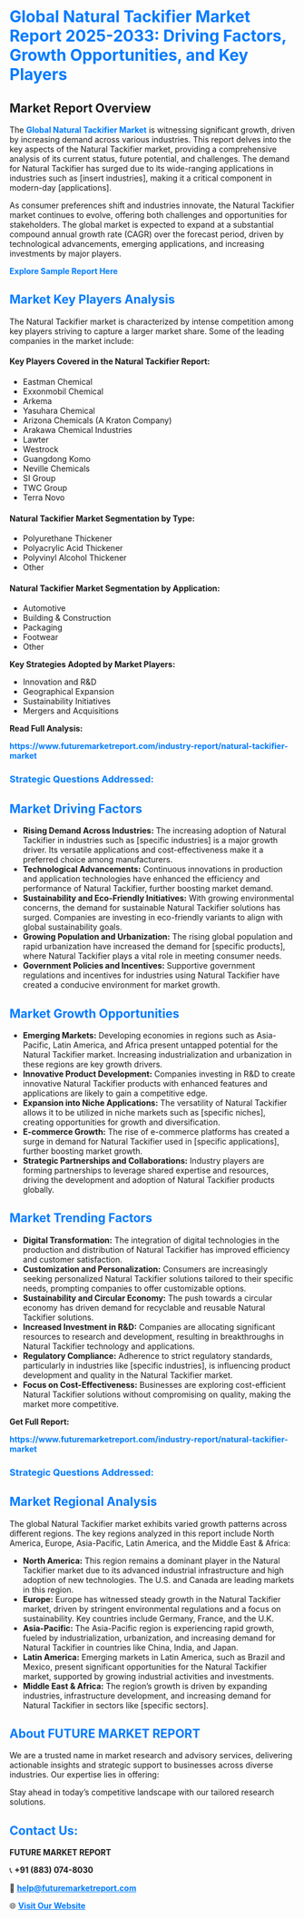 <h1 style="color: #007BFF;">Global Natural Tackifier Market Report 2025-2033: Driving Factors, Growth Opportunities, and Key Players</h1>

<section id="overview">
<h2>Market Report Overview</h2>
<p>The <a href="https://www.futuremarketreport.com/industry-report/natural-tackifier-market" style="color: #007BFF; text-decoration: none;"><strong>Global Natural Tackifier Market</strong></a> is witnessing significant growth, driven by increasing demand across various industries. This report delves into the key aspects of the Natural Tackifier market, providing a comprehensive analysis of its current status, future potential, and challenges. The demand for Natural Tackifier has surged due to its wide-ranging applications in industries such as [insert industries], making it a critical component in modern-day [applications].</p>
<p>As consumer preferences shift and industries innovate, the Natural Tackifier market continues to evolve, offering both challenges and opportunities for stakeholders. The global market is expected to expand at a substantial compound annual growth rate (CAGR) over the forecast period, driven by technological advancements, emerging applications, and increasing investments by major players.</p>
</section>

<section id="overview">
<p><a href="https://www.futuremarketreport.com/request-sample/reportId=32775" style="color: #007BFF; text-decoration: none;"><strong>Explore Sample Report Here</strong></a></p>
</section>

<section id="key-players">
<h2 style="color: #007BFF;">Market Key Players Analysis</h2>
<p>The Natural Tackifier market is characterized by intense competition among key players striving to capture a larger market share. Some of the leading companies in the market include:</p>
<h4>Key Players Covered in the Natural Tackifier Report:</h4>
<ul><li>Eastman Chemical</li><li>Exxonmobil Chemical</li><li>Arkema</li><li>Yasuhara Chemical</li><li>Arizona Chemicals (A Kraton Company)</li><li>Arakawa Chemical Industries</li><li>Lawter</li><li>Westrock</li><li>Guangdong Komo</li><li>Neville Chemicals</li><li>SI Group</li><li>TWC Group</li><li>Terra Novo</li></ul>
<h4>Natural Tackifier Market Segmentation by Type:</h4>
<ul><li>Polyurethane Thickener</li><li>Polyacrylic Acid Thickener</li><li>Polyvinyl Alcohol Thickener</li><li>Other</li></ul>

<h4>Natural Tackifier Market Segmentation by Application:</h4>
<ul><li>Automotive</li><li>Building &amp; Construction</li><li>Packaging</li><li>Footwear</li><li>Other</li></ul>
<p><strong>Key Strategies Adopted by Market Players:</strong></p>
<ul>
<li>Innovation and R&D</li>
<li>Geographical Expansion</li>
<li>Sustainability Initiatives</li>
<li>Mergers and Acquisitions</li>
</ul>
</section>

<section>
<p><strong>Read Full Analysis: </strong></p><a href="https://www.futuremarketreport.com/industry-report/natural-tackifier-market" style="color: #007BFF; text-decoration: none;"><strong>https://www.futuremarketreport.com/industry-report/natural-tackifier-market</strong></a>
<h3 style="color: #007BFF;">Strategic Questions Addressed:</h3>
</section>

<section id="driving-factors">
<h2 style="color: #007BFF;">Market Driving Factors</h2>
<ul>
<li><strong>Rising Demand Across Industries:</strong> The increasing adoption of Natural Tackifier in industries such as [specific industries] is a major growth driver. Its versatile applications and cost-effectiveness make it a preferred choice among manufacturers.</li>
<li><strong>Technological Advancements:</strong> Continuous innovations in production and application technologies have enhanced the efficiency and performance of Natural Tackifier, further boosting market demand.</li>
<li><strong>Sustainability and Eco-Friendly Initiatives:</strong> With growing environmental concerns, the demand for sustainable Natural Tackifier solutions has surged. Companies are investing in eco-friendly variants to align with global sustainability goals.</li>
<li><strong>Growing Population and Urbanization:</strong> The rising global population and rapid urbanization have increased the demand for [specific products], where Natural Tackifier plays a vital role in meeting consumer needs.</li>
<li><strong>Government Policies and Incentives:</strong> Supportive government regulations and incentives for industries using Natural Tackifier have created a conducive environment for market growth.</li>
</ul>
</section>

<section id="growth-opportunities">
<h2 style="color: #007BFF;">Market Growth Opportunities</h2>
<ul>
<li><strong>Emerging Markets:</strong> Developing economies in regions such as Asia-Pacific, Latin America, and Africa present untapped potential for the Natural Tackifier market. Increasing industrialization and urbanization in these regions are key growth drivers.</li>
<li><strong>Innovative Product Development:</strong> Companies investing in R&D to create innovative Natural Tackifier products with enhanced features and applications are likely to gain a competitive edge.</li>
<li><strong>Expansion into Niche Applications:</strong> The versatility of Natural Tackifier allows it to be utilized in niche markets such as [specific niches], creating opportunities for growth and diversification.</li>
<li><strong>E-commerce Growth:</strong> The rise of e-commerce platforms has created a surge in demand for Natural Tackifier used in [specific applications], further boosting market growth.</li>
<li><strong>Strategic Partnerships and Collaborations:</strong> Industry players are forming partnerships to leverage shared expertise and resources, driving the development and adoption of Natural Tackifier products globally.</li>
</ul>
</section>

<section id="trending-factors">
<h2 style="color: #007BFF;">Market Trending Factors</h2>
<ul>
<li><strong>Digital Transformation:</strong> The integration of digital technologies in the production and distribution of Natural Tackifier has improved efficiency and customer satisfaction.</li>
<li><strong>Customization and Personalization:</strong> Consumers are increasingly seeking personalized Natural Tackifier solutions tailored to their specific needs, prompting companies to offer customizable options.</li>
<li><strong>Sustainability and Circular Economy:</strong> The push towards a circular economy has driven demand for recyclable and reusable Natural Tackifier solutions.</li>
<li><strong>Increased Investment in R&D:</strong> Companies are allocating significant resources to research and development, resulting in breakthroughs in Natural Tackifier technology and applications.</li>
<li><strong>Regulatory Compliance:</strong> Adherence to strict regulatory standards, particularly in industries like [specific industries], is influencing product development and quality in the Natural Tackifier market.</li>
<li><strong>Focus on Cost-Effectiveness:</strong> Businesses are exploring cost-efficient Natural Tackifier solutions without compromising on quality, making the market more competitive.</li>
</ul>
</section>

<section>
<p><strong>Get Full Report: </strong></p><a href="https://www.futuremarketreport.com/industry-report/natural-tackifier-market" style="color: #007BFF; text-decoration: none;"><strong>https://www.futuremarketreport.com/industry-report/natural-tackifier-market</strong></a>
<h3 style="color: #007BFF;">Strategic Questions Addressed:</h3>
</section>


<section id="regional-analysis">
<h2 style="color: #007BFF;">Market Regional Analysis</h2>
<p>The global Natural Tackifier market exhibits varied growth patterns across different regions. The key regions analyzed in this report include North America, Europe, Asia-Pacific, Latin America, and the Middle East & Africa:</p>
<ul>
<li><strong>North America:</strong> This region remains a dominant player in the Natural Tackifier market due to its advanced industrial infrastructure and high adoption of new technologies. The U.S. and Canada are leading markets in this region.</li>
<li><strong>Europe:</strong> Europe has witnessed steady growth in the Natural Tackifier market, driven by stringent environmental regulations and a focus on sustainability. Key countries include Germany, France, and the U.K.</li>
<li><strong>Asia-Pacific:</strong> The Asia-Pacific region is experiencing rapid growth, fueled by industrialization, urbanization, and increasing demand for Natural Tackifier in countries like China, India, and Japan.</li>
<li><strong>Latin America:</strong> Emerging markets in Latin America, such as Brazil and Mexico, present significant opportunities for the Natural Tackifier market, supported by growing industrial activities and investments.</li>
<li><strong>Middle East & Africa:</strong> The region’s growth is driven by expanding industries, infrastructure development, and increasing demand for Natural Tackifier in sectors like [specific sectors].</li>
</ul>
</section>

<footer>
<h2 style="color: #007BFF;">About FUTURE MARKET REPORT</h2>
<p>We are a trusted name in market research and advisory services, delivering actionable insights and strategic support to businesses across diverse industries. Our expertise lies in offering:</p>

<p>Stay ahead in today’s competitive landscape with our tailored research solutions.</p>

<h2 style="color: #007BFF;">Contact Us:</h2>
<p><strong>FUTURE MARKET REPORT</strong></p>
<p>📞 <strong>+91 (883) 074-8030</strong></p>
<p>📧 <strong><a href="mailto:help@futuremarketreport.com" style="color: #007BFF;">help@futuremarketreport.com</a></strong></p>
<p>🌐 <strong><a href="https://www.futuremarketreport.com/" style="color: #007BFF;">Visit Our Website</a></strong></p>
</footer>